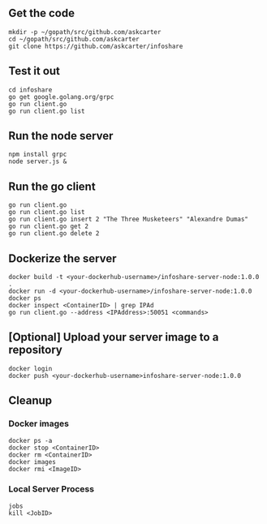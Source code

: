 ## Get the code
```
mkdir -p ~/gopath/src/github.com/askcarter
cd ~/gopath/src/github.com/askcarter
git clone https://github.com/askcarter/infoshare
```

## Test it out
```
cd infoshare
go get google.golang.org/grpc
go run client.go 
go run client.go list
```

## Run the node server
```
npm install grpc
node server.js &
```

## Run the go client
```
go run client.go
go run client.go list
go run client.go insert 2 "The Three Musketeers" "Alexandre Dumas"
go run client.go get 2
go run client.go delete 2
```

## Dockerize the server
```
docker build -t <your-dockerhub-username>/infoshare-server-node:1.0.0 .
docker run -d <your-dockerhub-username>/infoshare-server-node:1.0.0
docker ps 
docker inspect <ContainerID> | grep IPAd
go run client.go --address <IPAddress>:50051 <commands>
```

## [Optional] Upload your server image to a repository
```
docker login
docker push <your-dockerhub-username>infoshare-server-node:1.0.0
```

## Cleanup 
### Docker images
```
docker ps -a
docker stop <ContainerID>
docker rm <ContainerID>
docker images
docker rmi <ImageID>
```

### Local Server Process
```
jobs
kill <JobID>
```

